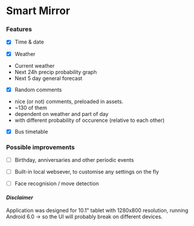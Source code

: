 # Smart Mirror

### Features

- [x] Time & date

- [x] Weather
- Current weather
- Next 24h precip probability graph
- Next 5 day general forecast

- [x] Random comments
- nice (or not) comments, preloaded in assets. 
- ~130 of them
- dependent on weather and part of day
- with different probability of occurence (relative to each other)

- [x] Bus timetable


### Possible improvements

- [ ] Birthday, anniversaries and other periodic events

- [ ] Built-in local websever, to customise any settings on the fly

- [ ] Face recognision / move detection


#### *Disclaimer*
Application was designed for 10.1" tablet with 1280x800 resolution, running Android 6.0 -> so the UI will probably break on different devices.
